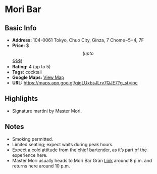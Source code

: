 # Mori Bar

## Basic Info
- **Address:** 104-0061 Tokyo, Chuo City, Ginza, 7 Chome−5−4, 7F
- **Price:** $$$ (up to $$$$$)
- **Rating:** 4 (up to 5)
- **Tags:** cocktail
- **Google Maps:** [View Map](https://maps.app.goo.gl/qjgLUxbsJLrv7QJE7?g_st=ipc)  
- **URL:** https://maps.app.goo.gl/qjgLUxbsJLrv7QJE7?g_st=ipc

## Highlights
- Signature martini by Master Mori.

## Notes
- Smoking permitted.
- Limited seating; expect waits during peak hours.
- Expect a cold attitude from the chief bartender, as it’s part of the experience here.
- Master Mori usually heads to Mori Bar Gran [Link](./moribargran.md) around 8 p.m. and returns here around 10 p.m.